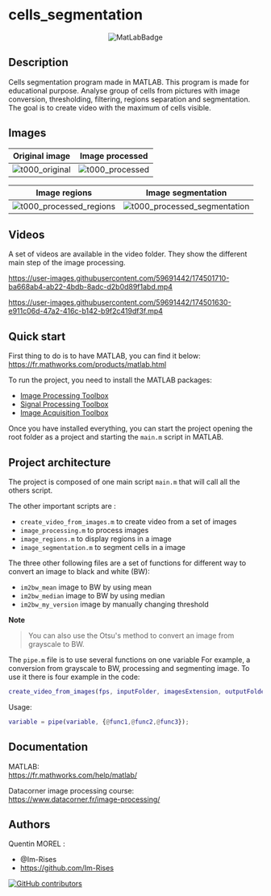 # cells_segmentation

<p align="center">
    <img src="https://www.mathworks.com/matlabcentral/images/matlab-file-exchange.svg" alt="MatLabBadge">
</p>

## Description

Cells segmentation program made in MATLAB.
This program is made for educational purpose.
Analyse group of cells from pictures with image conversion, thresholding, filtering, regions separation and
segmentation.
The goal is to create video with the maximum of cells visible.

## Images

| Original image                                                                                                          | Image processed|
|-------------------------------------------------------------------------------------------------------------------------|---|
| ![t000_original](https://user-images.githubusercontent.com/59691442/174501288-3a19733f-c6e5-4551-ad4b-8e70f79f1150.png) | ![t000_processed](https://user-images.githubusercontent.com/59691442/174501289-557f8937-900d-462d-b834-88c1c298cf16.png) |

| Image regions| Image segmentation|
|---|---|
| ![t000_processed_regions](https://user-images.githubusercontent.com/59691442/174501290-4000f03e-b6ff-427a-adef-1757f3df3f4a.png) | ![t000_processed_segmentation](https://user-images.githubusercontent.com/59691442/174501292-ee28b06d-47e5-4b9e-a919-2b0bb73119dd.png) |

## Videos

A set of videos are available in the video folder. They show the different main step of the image processing.

https://user-images.githubusercontent.com/59691442/174501710-ba668ab4-ab22-4bdb-8adc-d2b0d89f1abd.mp4

https://user-images.githubusercontent.com/59691442/174501630-e911c06d-47a2-416c-b142-b9f2c419df3f.mp4

## Quick start

First thing to do is to have MATLAB, you can find it below:  
<https://fr.mathworks.com/products/matlab.html>

To run the project, you need to install the MATLAB packages:

- [Image Processing Toolbox](https://fr.mathworks.com/products/image.html)
- [Signal Processing Toolbox](https://fr.mathworks.com/products/signal.html)
- [Image Acquisition Toolbox](https://fr.mathworks.com/products/image-acquisition.html)

Once you have installed everything, you can start the project opening the root folder as a project and starting
the `main.m` script in MATLAB.

## Project architecture

The project is composed of one main script `main.m` that will call all the others script.

The other important scripts are :

- `create_video_from_images.m` to create video from a set of images
- `image_processing.m` to process images
- `image_regions.m` to display regions in a image
- `image_segmentation.m` to segment cells in a image

The three other following files are a set of functions for different way to convert an image to black and white (BW):

- `im2bw_mean` image to BW by using mean
- `im2bw_median` image to BW by using median
- `im2bw_my_version` image by manually changing threshold

**Note**
> You can also use the Otsu's method to convert an image from grayscale to BW.

The `pipe.m` file is to use several functions on one variable
For example, a conversion from grayscale to BW, processing and segmenting image.
To use it there is four example in the code:

```matlab
create_video_from_images(fps, inputFolder, imagesExtension, outputFolder, 'cells-4-bw-processed-segmented.avi', {im2bwSelectedFunc, @image_processing,@image_segmentation});
```

Usage:

```matlab
variable = pipe(variable, {@func1,@func2,@func3});
```

## Documentation

MATLAB:  
<https://fr.mathworks.com/help/matlab/>

Datacorner image processing course:  
<https://www.datacorner.fr/image-processing/>

## Authors

Quentin MOREL :

- @Im-Rises
- <https://github.com/Im-Rises>

[![GitHub contributors](https://contrib.rocks/image?repo=Im-Rises/cells_segmentation)](https://github.com/Im-Rises/cells_segmentation/graphs/contributors)

